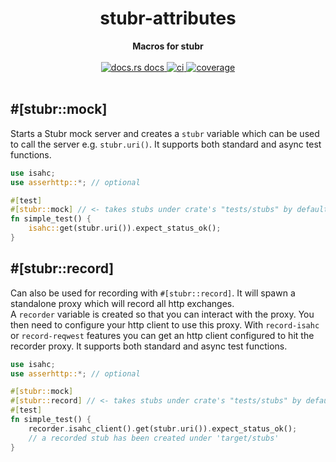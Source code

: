 <h1 align="center">stubr-attributes</h1>
<div align="center">
 <strong>
   Macros for stubr
 </strong>
</div>
<br />
<div align="center">
  <a href="https://docs.rs/stubr-attributes">
    <img src="https://img.shields.io/badge/docs-latest-blue.svg?style=flat-square"
      alt="docs.rs docs" />
  </a>
  <a href="https://github.com/beltram/stubr/actions">
    <img src="https://github.com/beltram/stubr/workflows/ci/badge.svg?style=flat-square"
      alt="ci" />
  </a>
  <a href="https://coveralls.io/github/beltram/stubr?branch=main">
    <img src="https://coveralls.io/repos/github/beltram/stubr/badge.svg?branch=main" alt="coverage" />
  </a>
</div>
<br/>

## #[stubr::mock]

Starts a Stubr mock server and creates a `stubr` variable which can be used to call the server e.g. `stubr.uri()`.
It supports both standard and async test functions.

```rust
use isahc;
use asserhttp::*; // optional

#[test]
#[stubr::mock] // <- takes stubs under crate's "tests/stubs" by default
fn simple_test() {
    isahc::get(stubr.uri()).expect_status_ok();
}
```

## #[stubr::record]

Can also be used for recording with `#[stubr::record]`. It will spawn a standalone proxy which will record all http exchanges.  
A `recorder` variable is created so that you can interact with the proxy.
You then need to configure your http client to use this proxy. With `record-isahc` or `record-reqwest` features you can get
an http client configured to hit the recorder proxy.
It supports both standard and async test functions.

```rust
use isahc;
use asserhttp::*; // optional

#[stubr::mock]
#[stubr::record] // <- takes stubs under crate's "tests/stubs" by default
#[test]
fn simple_test() {
    recorder.isahc_client().get(stubr.uri()).expect_status_ok();
    // a recorded stub has been created under 'target/stubs'
}
```